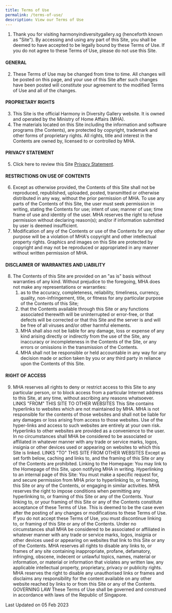 ```yaml
---
title: Terms of Use
permalink: /terms-of-use/
description: View our Terms of Use
---
```

1.  Thank you for visiting harmonyindiversitygallery.sg (henceforth known as "Site"). By accessing and using any part of this Site, you shall be deemed to have accepted to be legally bound by these Terms of Use. If you do not agree to these Terms of Use, please do not use this Site.

#### GENERAL

2.  These Terms of Use may be changed from time to time. All changes will be posted on this page, and your use of this Site after such changes have been posted will constitute your agreement to the modified Terms of Use and all of the changes.
  
#### PROPRIETARY RIGHTS

3.  This Site is the official Harmony in Diversity Gallery website. It is owned and operated by the Ministry of Home Affairs (MHA).
4.  The materials located on this Site including the information and software programs (the Contents), are protected by copyright, trademark and other forms of proprietary rights. All rights, title and interest in the Contents are owned by, licensed to or controlled by MHA.

#### PRIVACY STATEMENT

5.  Click here to review this Site [Privacy Statement](https://www.harmonyindiversitygallery.gov.sg/privacy-statement.html "Government of Singapore Privacy Statement").

#### RESTRICTIONS ON USE OF CONTENTS

6.  Except as otherwise provided, the Contents of this Site shall not be reproduced, republished, uploaded, posted, transmitted or otherwise distributed in any way, without the prior permission of MHA. To use any parts of the Contents of this Site, the user must seek permission in writing, stating the Contents for use; intent of use; manner of use; time frame of use and identity of the user. MHA reserves the right to refuse permission without declaring reason(s); and/or if information submitted by user is deemed insufficient.
7.  Modification of any of the Contents or use of the Contents for any other purpose will be a violation of MHA's copyright and other intellectual property rights. Graphics and images on this Site are protected by copyright and may not be reproduced or appropriated in any manner without written permission of MHA.

#### DISCLAIMER OF WARRANTIES AND LIABILITY

8.  The Contents of this Site are provided on an "as is" basis without warranties of any kind. Without prejudice to the foregoing, MHA does not make any representations or warranties:
    1.  as to the accuracy, completeness, reliability, timeliness, currency, quality, non-infringement, title, or fitness for any particular purpose of the Contents of this Site;
    2.  that the Contents available through this Site or any functions associated therewith will be uninterrupted or error-free, or that defects will be corrected or that this Site and the server is and will be free of all viruses and/or other harmful elements.
    3.  MHA shall also not be liable for any damage, loss or expense of any kind arising directly or indirectly from the use of the Site, any inaccuracy or incompleteness in the Contents of the Site, or any errors or omissions in the transmission of the Contents.
    4.  MHA shall not be responsible or held accountable in any way for any decision made or action taken by you or any third party in reliance upon the Contents of this Site.

#### RIGHT OF ACCESS

9.  MHA reserves all rights to deny or restrict access to this Site to any particular person, or to block access from a particular Internet address to this Site, at any time, without ascribing any reasons whatsoever.
LINKS "FROM" THIS SITE TO OTHER WEBSITES
This Site contains hyperlinks to websites which are not maintained by MHA. MHA is not responsible for the contents of those websites and shall not be liable for any damages or loss arising from access to those websites. Use of the hyper-links and access to such websites are entirely at your own risk.
Hyperlinks to other websites are provided as a convenience to the user. In no circumstances shall MHA be considered to be associated or affiliated in whatever manner with any trade or service marks, logos, insignia or other devices used or appearing on websites to which this Site is linked.
LINKS "TO" THIS SITE FROM OTHER WEBSITES
Except as set forth below, caching and links to, and the framing of this Site or any of the Contents are prohibited.
Linking to the Homepage: You may link to the Homepage of this Site, upon notifying MHA in writing.
Hyperlinking to an internal page of this Site: You must make a specific request for, and secure permission from MHA prior to hyperlinking to, or framing, this Site or any of the Contents, or engaging in similar activities. MHA reserves the right to impose conditions when permitting any hyperlinking to, or framing of this Site or any of the Contents.
Your linking to, or your framing of this Site or any of the Contents constitute acceptance of these Terms of Use. This is deemed to be the case even after the posting of any changes or modifications to these Terms of Use. If you do not accept these Terms of Use, you must discontinue linking to, or framing of this Site or any of the Contents.
Under no circumstances shall MHA be considered to be associated or affiliated in whatever manner with any trade or service marks, logos, insignia or other devices used or appearing on websites that link to this Site or any of the Contents.
MHA reserves all rights to disable any links to, or frames of any site containing inappropriate, profane, defamatory, infringing, obscene, indecent or unlawful topics, names, material or information, or material or information that violates any written law, any applicable intellectual property, proprietary, privacy or publicity rights.
MHA reserves the right to disable any unauthorised links or frames and disclaims any responsibility for the content available on any other website reached by links to or from this Site or any of the Contents.
GOVERNING LAW
These Terms of Use shall be governed and construed in accordance with laws of the Republic of Singapore.

Last Updated on 05 Feb 2023